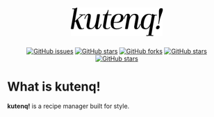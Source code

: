 <h1 align="center">
    <img src="https://github.com/gabrielchantayan/kutenq/blob/main/client/src/assets/images/logos/kutenq-lat-it.png">
  <br>
</h1>

<p align="center">
    <a href="https://github.com/gabrielchantayan/kutenq/issues"><img alt="GitHub issues" src="https://img.shields.io/github/issues/gabrielchantayan/kutenq"></a>
    <a href="https://github.com/gabrielchantayan/kutenq/stargazers"><img alt="GitHub stars" src="https://img.shields.io/github/stars/gabrielchantayan/kutenq"></a>
    <a href="https://github.com/gabrielchantayan/kutenq/network"><img alt="GitHub forks" src="https://img.shields.io/github/forks/gabrielchantayan/kutenq"></a>
    <a href="https://github.com/gabrielchantayan/kutenq/releases/"><img alt="GitHub stars" src="https://badgen.net/github/release/gabrielchantayan/kutenq"></a>
    <a href="https://trello.com/b/2nfM0yfo/kutenq-roadmap/"><img alt="GitHub stars" src="https://shields.io/badge/Trello-View%20Roadmap-informational?logo=trello&style=flat"></a>
</p>

# What is **kutenq!**

**kutenq!** is a recipe manager built for style.